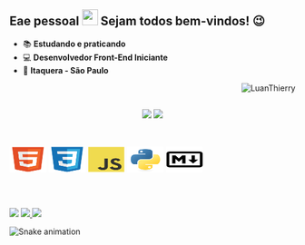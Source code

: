 ## Eae pessoal <img height="28" width="28" src="https://github.com/LuanThierry/LuanThierry/blob/master/m%C3%A3ozinha.gif"> Sejam todos bem-vindos! :wink:
- :books: **Estudando e praticando**
- :computer: **Desenvolvedor Front-End Iniciante**
- :city_sunset: **Itaquera - São Paulo**
 <p align="right" > <img src="https://komarev.com/ghpvc/?username=LuanThierry" alt="LuanThierry" /> </p>

##
<div align="center" > 

<img height="150em" src="https://github-readme-stats.vercel.app/api?username=LuanThierry&theme=tokyonight"/>

 
<img height="150em" src="https://github-readme-stats.vercel.app/api/top-langs/?username=LuanThierry&layout=compact&theme=tokyonight">
 
</div>

##

<div style="display: inline_block"><br> 
 <img height="45" width="65" src="https://raw.githubusercontent.com/devicons/devicon/master/icons/html5/html5-original.svg">
 <img height="45" width="65" src="https://raw.githubusercontent.com/devicons/devicon/master/icons/css3/css3-original.svg">
 <img height="45" width="65" src="https://raw.githubusercontent.com/devicons/devicon/master/icons/javascript/javascript-original.svg">
 <img height="45" width="65" src="https://raw.githubusercontent.com/devicons/devicon/master/icons/python/python-original.svg">
 <img height="45" width="65" src="https://raw.githubusercontent.com/devicons/devicon/master/icons/markdown/markdown-original.svg">

</div>

##
<div style="display: inline_block"><br> 
 
<a href="https://wa.me/+5511979741816" target="_blank"><img src="https://img.shields.io/badge/WhatsApp-25D366?style=for-the-badge&logo=whatsapp&logoColor=white" target="_blank"></a> 
<a href="mailto:luanofc2725@gmail.com" target="_blank"><img src="https://img.shields.io/badge/Gmail-D14836?style=for-the-badge&logo=gmail&logoColor=white" target="_blank">
</a>
<a href="https://www.chess.com/member/luanthierry" target="_blank"><img src="https://img.shields.io/badge/-Chess.com-yellowgreen?style=for-the-badge&logo=chess&logoColor=white" target="_blank"></a> 

![Snake animation](https://github.com/LuanThierry/LuanThierry/blob/output/github-contribution-grid-snake.svg)
 
</div>

